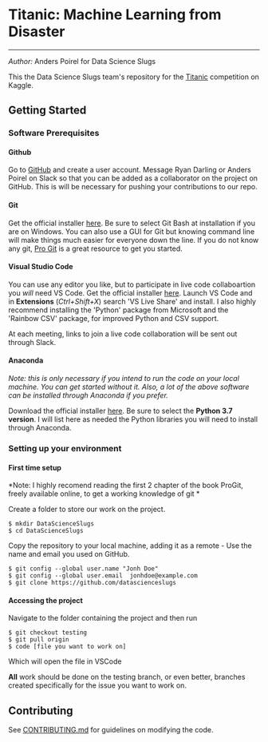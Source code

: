# Titanic: Machine Learning from Disaster

---

*Author:* Anders Poirel for Data Science Slugs

This the Data Science Slugs team's repository for the [Titanic](https://www.kaggle.com/c/titanic) competition on Kaggle.

## Getting Started

### Software Prerequisites

#### Github
Go to [GitHub](https://github.com/) and create a user account.
Message Ryan Darling or Anders Poirel on Slack so that you can be added as a collaborator on the project on GitHub. This is will be necessary for pushing your contributions to our repo.

#### Git
Get the official installer [here](https://git-scm.com/downloads). Be sure to select Git Bash at installation if you are on Windows. 
You can also use a GUI for Git but knowing command line will make things much easier for everyone down the line. If you do not know any git, [Pro Git](https://git-scm.com/book/en/v2) is a great resource to get you started. 

#### Visual Studio Code
You can use any editor you like, but to participate in live code collaboartion you *will* need VS Code.
Get the official installer [here](https://code.visualstudio.com/).
Launch VS Code and in **Extensions** (*Ctrl+Shift+X*) search 'VS Live Share' and install. I also highly recommend installing the 'Python' package from Microsoft and  the 'Rainbow CSV' package, for improved Python and CSV support.

At each meeting, links to join a live code collaboration will be sent out through Slack.

#### Anaconda
*Note: this is only necessary if you intend to run the code on your local machine. You can get started without it. Also, a lot of the above software can be installed through Anaconda if you prefer.*

Download the official installer [here](https://www.anaconda.com/distribution/#download-section). Be sure to select the **Python 3.7 version**. 
I will list here as needed the Python libraries you will need to install through Anaconda.

### Setting up your environment

#### First time setup

*Note: I highly recomend reading the first 2 chapter of the book ProGit, freely available online, to get a working knowledge of git *

Create a folder to store our work on the project.

```
$ mkdir DataScienceSlugs
$ cd DataScienceSlugs
```

Copy the repository to your local machine, adding it as a remote - Use the name and email you used on GitHub.

```
$ git config --global user.name "Jonh Doe"
$ git config --global user.email  jonhdoe@example.com
$ git clone https://github.com/datascienceslugs
```

#### Accessing the project

Navigate to the folder containing the project and then
run

```
$ git checkout testing
$ git pull origin
$ code [file you want to work on]
```

Which will open the file in VSCode

**All** work should be done on the testing branch, or even better, branches created specifically for the issue you want to work on.

## Contributing

See [CONTRIBUTING.md](https://github.com/datascienceslugs/dss-titanic/blob/master/CONTRIBUTING.md) for guidelines on modifying the code.

